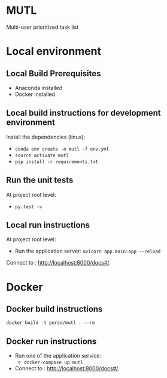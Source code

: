 # MUTL
Multi-user prioritized task list

# Local environment

## Local Build Prerequisites

- Anaconda installed
- Docker installed

## Local build instructions for development environment

Install the dependencies (linux):

- `conda env create -n mutl -f env.yml`
- `source activate mutl`
- `pip install -r requirements.txt`

## Run the unit tests

At project root level:

- `py.test -v`

## Local run instructions

At project root level:

- Run the application server: `uvicorn app.main:app --reload`

Connect to : <http://localhost:8000/docs#/>.

# Docker

## Docker build instructions

`docker build -t perso/mutl . --rm`

## Docker run instructions

- Run one of the application service: 
    - `docker-compose up mutl`
- Connect to : <http://localhost:8000/docs#/>.